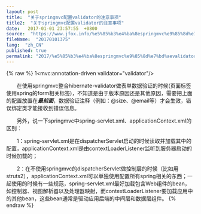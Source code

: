 ```yaml
---
layout: post
title:  "关于springmvc配置validator的注意事项"
title2:  "关于springmvc配置validator的注意事项"
date:   2017-01-01 23:57:55  +0800
source:  "https://www.jfox.info/%e5%85%b3%e4%ba%8espringmvc%e9%85%8d%e7%bd%aevalidator%e7%9a%84%e6%b3%a8%e6%84%8f%e4%ba%8b%e9%a1%b9.html"
fileName:  "20170101375"
lang:  "zh_CN"
published: true
permalink: "2017/%e5%85%b3%e4%ba%8espringmvc%e9%85%8d%e7%bd%aevalidator%e7%9a%84%e6%b3%a8%e6%84%8f%e4%ba%8b%e9%a1%b9.html"
---
```

{% raw %}
1<mvc:annotation-driven validator="validator"/>

　　在使用springmvc整合hibernate-validator做表单数据验证的时候(页面标签使用spring的form相关标签)，不知道是由于版本原因还是其他原因，需要把上面的配置放置在***最前面***，数据验证注释（例如：@size、@email等）才会生效，错误绑定类才能接收到错误信息。

　　另外，说一下springmvc中spring-servlet.xml、applicationContext.xml的区别：

　　1：spring-servlet.xml是在dispatcherServlet启动的时候读取并加载其中的配置，applicationContext.xml是由contextLoaderListener监听到服务器启动的时候加载的；

　　2：在不使用springmvc的dispatcherServlet做控制层的时候（比如用struts2），applicationContext.xml可以单独使用配置所有spring相关的东西；一起使用的时候有一些规范，spring-servlet.xml最好加载包含Web组件的bean，如控制器、视图解析器以及处理器映射，而contextLoaderListener要加载应用中的其他bean，这些bean通常是驱动应用后端的中间层和数据层组件。
{% endraw %}
